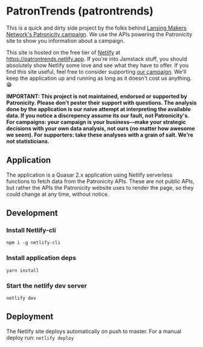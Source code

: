 # PatronTrends (patrontrends)

This is a quick and dirty side project by the folks behind [Lansing Makers Network's Patronicity campaign](https://www.patronicity.com/project/lansing_makers_network_make_the_move#!/). We use the APIs powering the Patronicity site to show you information about a campaign.

This site is hosted on the free tier of [Netlify](https://netlify.com/) at https://patrontrends.netlify.app. If you're into Jamstack stuff, you should absolutely show Netlify some love and see what they have to offer. If you find this site useful, feel free to consider supporting [our campaign](https://www.patronicity.com/project/lansing_makers_network_make_the_move#!/). We'll keep the application up and running as long as it doesn't cost us anything. 😁

**IMPORTANT: This project is not maintained, endorsed or supported by Patronicity. Please don't pester their support with questions. The analysis done by the application is our naive attempt at interpreting the available data. If you notice a discrepency assume its our fault, not Patronicity's. For campaigns: your campaign is your business—make your strategic decisions with your own data analysis, not ours (no matter how awesome we seem). For supporters: take these analyses with a grain of salt. We're not statisticians.**

## Application
The application is a Quasar 2.x application using Netlify serverless functions to fetch data from the Patronicity APIs.  These are not public APIs, but rather the APIs the Patronicity website uses to render the page, so they could change at any time, without notice. 

## Development
### Install Netlify-cli
`npm i -g netlify-cli`

### Install application deps
`yarn install`

### Start the netlify dev server
`netlify dev`

## Deployment 
The Netlify site deploys automatically on push to master.  For a manual deploy run: `netlify deploy`
